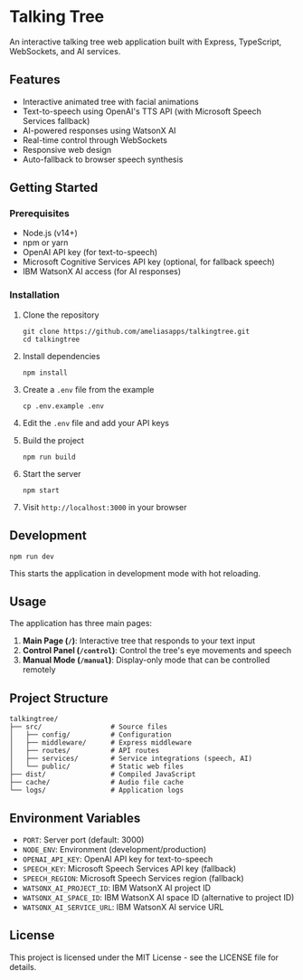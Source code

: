 # Talking Tree

An interactive talking tree web application built with Express, TypeScript, WebSockets, and AI services.

## Features

- Interactive animated tree with facial animations
- Text-to-speech using OpenAI's TTS API (with Microsoft Speech Services fallback)
- AI-powered responses using WatsonX AI
- Real-time control through WebSockets
- Responsive web design
- Auto-fallback to browser speech synthesis

## Getting Started

### Prerequisites

- Node.js (v14+)
- npm or yarn
- OpenAI API key (for text-to-speech)
- Microsoft Cognitive Services API key (optional, for fallback speech)
- IBM WatsonX AI access (for AI responses)

### Installation

1. Clone the repository
   ```
   git clone https://github.com/ameliasapps/talkingtree.git
   cd talkingtree
   ```

2. Install dependencies
   ```
   npm install
   ```

3. Create a `.env` file from the example
   ```
   cp .env.example .env
   ```

4. Edit the `.env` file and add your API keys

5. Build the project
   ```
   npm run build
   ```

6. Start the server
   ```
   npm start
   ```

7. Visit `http://localhost:3000` in your browser

## Development

```
npm run dev
```

This starts the application in development mode with hot reloading.

## Usage

The application has three main pages:

1. **Main Page (`/`)**: Interactive tree that responds to your text input
2. **Control Panel (`/control`)**: Control the tree's eye movements and speech
3. **Manual Mode (`/manual`)**: Display-only mode that can be controlled remotely

## Project Structure

```
talkingtree/
├── src/                 # Source files
│   ├── config/          # Configuration 
│   ├── middleware/      # Express middleware
│   ├── routes/          # API routes
│   ├── services/        # Service integrations (speech, AI)
│   └── public/          # Static web files
├── dist/                # Compiled JavaScript
├── cache/               # Audio file cache
└── logs/                # Application logs
```

## Environment Variables

- `PORT`: Server port (default: 3000)
- `NODE_ENV`: Environment (development/production)
- `OPENAI_API_KEY`: OpenAI API key for text-to-speech
- `SPEECH_KEY`: Microsoft Speech Services API key (fallback)
- `SPEECH_REGION`: Microsoft Speech Services region (fallback)
- `WATSONX_AI_PROJECT_ID`: IBM WatsonX AI project ID
- `WATSONX_AI_SPACE_ID`: IBM WatsonX AI space ID (alternative to project ID)
- `WATSONX_AI_SERVICE_URL`: IBM WatsonX AI service URL

## License

This project is licensed under the MIT License - see the LICENSE file for details.